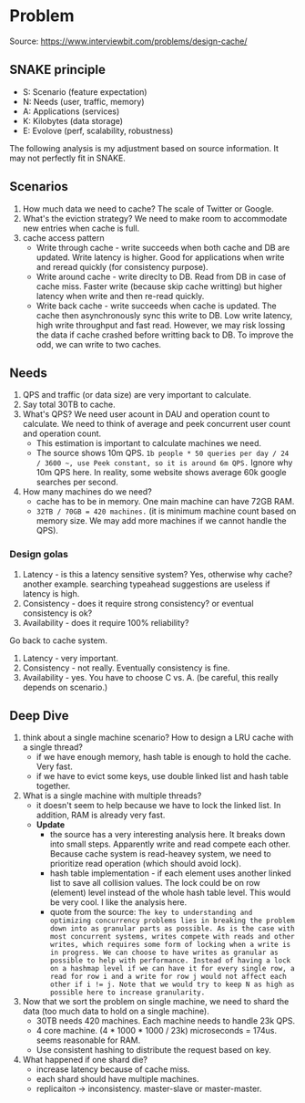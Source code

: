 # Problem
Source: https://www.interviewbit.com/problems/design-cache/

## SNAKE principle
* S: Scenario (feature expectation)
* N: Needs (user, traffic, memory)
* A: Applications (services)
* K: Kilobytes (data storage)
* E: Evolove (perf, scalability, robustness)

The following analysis is my adjustment based on source information. It may not perfectly fit in SNAKE.

## Scenarios
1. How much data we need to cache? The scale of Twitter or Google.
2. What's the eviction strategy? We need to make room to accommodate new entries when cache is full.
3. cache access pattern
    * Write through cache - write succeeds when both cache and DB are updated. Write latency is higher. Good for applications when write and reread quickly (for consistency purpose).
    * Write around cache - write direclty to DB. Read from DB in case of cache miss. Faster write (because skip cache writting) but higher latency when write and then re-read quickly.
    * Write back cache - write succeeds when cache is updated. The cache then asynchronously sync this write to DB. Low write latency, high write throughput and fast read. However, we may risk lossing the data if cache crashed before writting back to DB. To improve the odd, we can write to two caches.
    
## Needs
1. QPS and traffic (or data size) are very important to calculate.
2. Say total 30TB to cache.
3. What's QPS? We need user acount in DAU and operation count to calculate. We need to think of average and peek concurrent user count and operation count.
      * This estimation is important to calculate machines we need.
      * The source shows 10m QPS. `1b people * 50 queries per day / 24 / 3600 ~, use Peek constant, so it is around 6m QPS.` Ignore why 10m QPS here. In reality, some website shows average 60k google searches per second.
4. How many machines do we need? 
      * cache has to be in memory. One main machine can have 72GB RAM.
      * `32TB / 70GB = 420 machines.` (it is minimum machine count based on memory size. We may add more machines if we cannot handle the QPS).
      
### Design golas
1. Latency - is this a latency sensitive system? Yes, otherwise why cache? another example. searching typeahead suggestions are useless if latency is high.
2. Consistency - does it require strong consistency? or eventual consistency is ok?
3. Availability - does it require 100% reliability?

Go back to cache system.

1. Latency - very important.
2. Consistency - not really. Eventually consistency is fine.
3. Availability - yes. You have to choose C vs. A. (be careful, this really depends on scenario.)

## Deep Dive
1. think about a single machine scenario? How to design a LRU cache with a single thread?
      * if we have enough memory, hash table is enough to hold the cache. Very fast.
      * if we have to evict some keys, use double linked list and hash table together.
2. What is a single machine with multiple threads?
      * it doesn't seem to help because we have to lock the linked list. In addition, RAM is already very fast.
      * **Update**
         * the source has a very interesting analysis here. It breaks down into small steps. Apparently write and read compete each other. Because cache system is read-heavey system, we need to prioritize read operation (which should avoid lock).
         * hash table implementation - if each element uses another linked list to save all collision values. The lock could be on row (element) level instead of the whole hash table level. This would be very cool. I like the analysis here.
         * quote from the source: `The key to understanding and optimizing concurrency problems lies in breaking the problem down into as granular parts as possible. As is the case with most concurrent systems, writes compete with reads and other writes, which requires some form of locking when a write is in progress. We can choose to have writes as granular as possible to help with performance. Instead of having a lock on a hashmap level if we can have it for every single row, a read for row i and a write for row j would not affect each other if i != j. Note that we would try to keep N as high as possible here to increase granularity.`
3. Now that we sort the problem on single machine, we need to shard the data (too much data to hold on a single machine).
      * 30TB needs 420 machines. Each machine needs to handle 23k QPS.
      * 4 core machine. (4 * 1000 * 1000 / 23k) microseconds = 174us. seems reasonable for RAM.
      * Use consistent hashing to distribute the request based on key.
4. What happened if one shard die?
      * increase latency because of cache miss. 
      * each shard should have multiple machines.
      * replicaiton -> inconsistency. master-slave or master-master.
